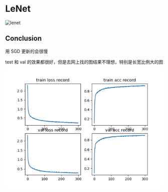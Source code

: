 # LeNet

![lenet](https://cdn.jsdelivr.net/gh/hucorz/image-processing-by-dl/img/classification/lenet.png)

## Conclusion

用 SGD 更新的会很慢

test 和 val 的效果都很好，但是去网上找的图结果不理想，特别是长宽比例大的图

![](./output/result.png)